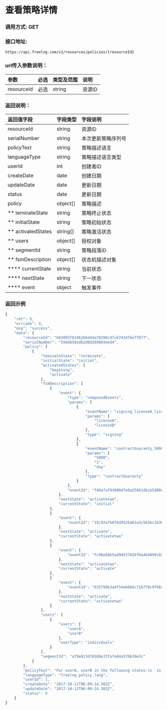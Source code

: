 # 查看策略详情

### 调用方式: GET

### 接口地址:

```
https://api.freelog.com/v1/resources/policies/{resourceId}
```

### url传入参数说明：

| 参数 | 必选 | 类型及范围 | 说明 |
| :--- | :--- | :--- | :--- |
|resourceId|必选|string|资源ID


### 返回说明：
| 返回值字段 | 字段类型 | 字段说明 |
| :--- | :--- | :--- |
| resourceId | string | 资源ID |
| serialNumber | string | 本次更新策略序列号 |
| policyText | string | 策略描述语言 |
| languageType | string | 策略描述语言类型 |
| userId | int | 创建者ID |
| createDate | date | 创建日期 |
| updateDate | date | 更新日期 |
| status | date | 更新日期 |
| policy | object[] | 策略描述 |
| ** teminateState | string | 策略终止状态 |
| ** initialState | string | 策略初始状态 |
| ** activatedStates | string[] | 策略激活状态 |
| ** users | object[] | 授权对象 |
| ** segmentId | string| 策略段落ID |
| ** fsmDescription | object[] | 状态机描述对象 |
| **** currentState | string| 当前状态 |
| **** nextState | string| 下一状态 |
| **** event | object| 触发事件 |

### 返回示例

```js
{
    "ret": 0,
    "errcode": 0,
    "msg": "success",
    "data": {
        "resourceId": "b83093f82462b6d44a78208c9fcb74347be7f877",
        "serialNumber": "59ddb58ad62d0d269803eed4",
        "policy": [
            {
                "teminateState": "terminate",
                "initialState": "initial",
                "activatedStates": [
                    "begining",
                    "activate"
                ],
                "fsmDescription": [
                    {
                        "event": {
                            "type": "compoundEvents",
                            "params": [
                                {
                                    "eventName": "signing_licenseA_licenseB",
                                    "params": [
                                        "licenseA",
                                        "licenseB"
                                    ],
                                    "type": "signing"
                                },
                                {
                                    "eventName": "contractGuaranty_5000_1_event",
                                    "params": [
                                        "5000",
                                        "1",
                                        "day"
                                    ],
                                    "type": "contractGuaranty"
                                }
                            ],
                            "eventId": "f46afa79308647e0a25661dbcb5d80cb"
                        },
                        "nextState": "activatetwo",
                        "currentState": "initial"
                    },
                    {
                        "event": {
                            "eventId": "15c92a7b07bd4526a81e3c563bc1b306"
                        },
                        "nextState": "activate",
                        "currentState": "activatetwo"
                    },
                    {
                        "event": {
                            "eventId": "fc96e68b5ad94537826f6a4b4899c65e"
                        },
                        "nextState": "activatetwo",
                        "currentState": "activate"
                    },
                    {
                        "event": {
                            "eventId": "635799b3adf54e66b6c71b770c9f66a5"
                        },
                        "nextState": "activate",
                        "currentState": "activatetwo"
                    }
                ],
                "users": [
                    {
                        "users": [
                            "userA",
                            "userB"
                        ],
                        "userType": "individuals"
                    }
                ],
                "segmentId": "a79e813d70108e33fa7e84a576639e3c"
            }
        ],
        "policyText": "For userA, userB in the following states:\n  in initial:proceed to activatetwo on accepting license licenseA, licenseB and on contract_guaranty of 5000 refund after 1 day\n  in activatetwo: proceed to activate on date 2012-12-12\n  in activate: proceed to activatetwo on the end of day\n  in activatetwo: proceed to activate on 10 day after contract creation\n  I agree to authorize token in begining, activate",
        "languageType": "freelog_policy_lang",
        "userId": 1,
        "createDate": "2017-10-11T06:09:14.303Z",
        "updateDate": "2017-10-11T06:09:14.303Z",
        "status": 0
    }
}
```